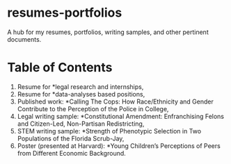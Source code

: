 # resumes-portfolios
A hub for my resumes, portfolios, writing samples, and other pertinent documents. 

# Table of Contents

1) Resume for *legal research and internships, 
2) Resume for *data-analyses based positions, 
3) Published work: *Calling The Cops: How Race/Ethnicity and Gender Contribute to the Perception of the Police in College,
4) Legal writing sample: *Constitutional Amendment: Enfranchising Felons and Citizen-Led, Non-Partisan Redistricting,
5) STEM writing sample: *Strength of Phenotypic Selection in Two Populations of the Florida Scrub-Jay,
6) Poster (presented at Harvard): *Young Children’s Perceptions of Peers from Different Economic Background.
